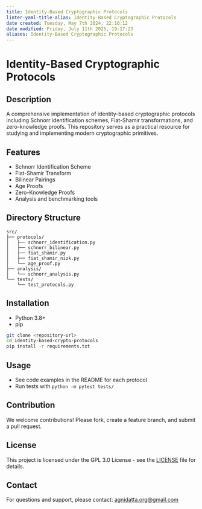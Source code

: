 ```yaml
---
title: Identity-Based Cryptographic Protocols
linter-yaml-title-alias: Identity-Based Cryptographic Protocols
date created: Tuesday, May 7th 2024, 22:10:12
date modified: Friday, July 11th 2025, 19:17:23
aliases: Identity-Based Cryptographic Protocols
---
```


# Identity-Based Cryptographic Protocols

## Description

A comprehensive implementation of identity-based cryptographic protocols including Schnorr identification schemes, Fiat-Shamir transformations, and zero-knowledge proofs. This repository serves as a practical resource for studying and implementing modern cryptographic primitives.

## Features

- Schnorr Identification Scheme
- Fiat-Shamir Transform
- Bilinear Pairings
- Age Proofs
- Zero-Knowledge Proofs
- Analysis and benchmarking tools

## Directory Structure

```
src/
├── protocols/
│   ├── schnorr_identification.py
│   ├── schnorr_bilinear.py
│   ├── fiat_shamir.py
│   ├── fiat_shamir_nizk.py
│   └── age_proof.py
├── analysis/
│   └── schnorr_analysis.py
└── tests/
    └── test_protocols.py
```

## Installation

- Python 3.8+
- pip

```bash
git clone <repository-url>
cd identity-based-crypto-protocols
pip install -r requirements.txt
```

## Usage

- See code examples in the README for each protocol
- Run tests with `python -m pytest tests/`

## Contribution

We welcome contributions! Please fork, create a feature branch, and submit a pull request.

## License

This project is licensed under the GPL 3.0 License - see the [LICENSE](LICENSE) file for details.

## Contact

For questions and support, please contact: <agnidatta.org@gmail.com>

